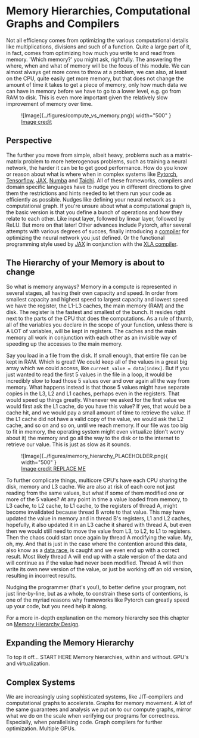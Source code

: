 # Memory Hierarchies, Computational Graphs and Compilers
Not all efficiency comes from optimizing the various computational details like multiplications, divisions
and such of a function.
Quite a large part of it, in fact, comes from optimizing how much you write to and read from memory.
'Which memory?' you might ask, rightfully. The answering the where, when and what of memory will be
the focus of this module. We can almost always get more cores to throw at a problem, we can also,
at least on the CPU, quite easily get more memory, but that does not change the amount of time it takes
to get a piece of memory, only how much data we can have in memory before we have to go to a lower level,
e.g. go from RAM to disk. This is even more important given the relatively slow improvement of memory over time.
<figure markdown>
![Image](../figures/compute_vs_memory.png){ width="500" }
<figcaption>
<a href="https://www.cs.umd.edu/~meesh/411/CA-online/chapter/memory-hierarchy-design-basics/index.html"> 
Image credit</a>
</figcaption>
</figure>

## Perspective
The further you move from simple, albeit heavy, problems such as a matrix-matrix problem to more heterogenous
problems, such as training a neural network, the harder it can be to get good performance. How do you know or
reason about what is where when in complex systems like
[Pytorch](https://pytorch.org/), [Tensorflow](https://www.tensorflow.org/),
[JAX](https://jax.readthedocs.io/en/latest/), [Numba](https://numba.pydata.org/) and
[Taichi](https://www.taichi-lang.org/). All of these frameworks, compilers and domain specific languages have to
nudge you in different directions to give them the restrictions and hints needed to let them run your code
as efficiently as possible. Nudges like defining your neural network as a computational graph. If you're unsure
about what a computational graph is, the basic version is that you define a bunch of operations and how they relate
to each other. Like input layer, followed by linear layer, followed by ReLU. But more on that later! Other advances
include Pytorch, after several attempts with various degrees of succes, finally introducing a
[compiler](https://pytorch.org/tutorials/intermediate/torch_compile_tutorial.html) for optimizing the
neural network you just defined.
Or the functional programming style used by
[JAX](https://jax.readthedocs.io/en/latest/notebooks/Common_Gotchas_in_JAX.html) in conjunction with
the [XLA compiler](https://www.tensorflow.org/xla).

## The Hierarchy of your Memory is about to change
So what is memory anyways? Memory in a compute is represented in several stages, all having their own capacity and speed.
In order from smallest capacity and highest speed to largest capacity and lowest speed we have the register, the
L1-L3 caches, the main memory (RAM) and the disk.
The register is the fastest and smallest of the bunch. It resides right next to the parts of the CPU that does the computations.
As a rule of thumb, all of the variables you declare in the scope of your function, unless there is A LOT of variables,
will be kept in registers. The caches and the main memory all work in conjunction with each other as an invisible
way of speeding up the accesses to the main memory. 

Say you load in a file from the disk. If small enough, that entire file can be kept in RAM.
Which is great! We could keep all of the values in a great big array which we
could access, like ```current_value = data[index]```. But if you just wanted to read the first 5 values in the file
in a loop, it would be incredibly slow to load those 5 values over and over again all the way from memory.
What happens instead is that those 5 values might have separate copies in the L3, L2 and L1 caches, perhaps even in
the registers. That would speed up things greatly. Whenever we asked for the first value we would first ask the
L1 cache, do you have this value? If yes, that would be a cache hit, and we would pay a small amount of time to
retrieve the value. If the L1 cache did not have a valid copy of the value, we would ask the L2 cache, and so on
and so on, until we reach memory. If our file was too big to fit in memory, the operating system might even
virtualize (don't worry about it) the memory and go all the way to the disk or to the internet to retrieve our value.
This is just as slow as it sounds.

<figure markdown>
![Image](../figures/memory_hierarchy_PLACEHOLDER.png){ width="500" }
<figcaption>
<a href="https://www.cs.umd.edu/~meesh/411/CA-online/chapter/memory-hierarchy-design-basics/index.html"> 
Image credit REPLACE ME </a>
</figcaption>
</figure>

To further complicate things, multicore CPU's have each CPU sharing the disk, memory and L3 cache.
We are also at risk of each core not just reading from the same values, but what if some of them modified
one or more of the 5 values? At any point in time a value loaded from memory, to L3 cache, to L2 cache, to L1 cache,
to the registers of thread A, might become invalidated because thread B wrote to that value. This may have updated
the value in memory and in thread B's registers, L1 and L2 caches, hopefully, it also updated it in an L3 cache it
shared with thread A, but even then we would still need to move the value from L3, to L2, to L1 to registers.
Then the chaos could start once again by thread A modifying the value. My, oh, my. And that is just in the case
where the contention around this data, also know as a
[data race](https://www.brainkart.com/article/Data-Races_9445/),
is caught and we even end up with a correct result.
Most likely thread A will end up with a stale version of the data and will continue as if the value had never been modified.
Thread A will then write its own new version of the value, or just be working off an old version, resulting in incorrect results.

Nudging the programmer (that's you!), to better define your program, not just line-by-line, but as a whole,
to constrain these sorts of contentions, is one of the myriad reasons why
frameworks like Pytorch can greatly speed up your code, but you need help it along.

For a more in-depth explanation on the memory hierarchy see this chapter on
[Memory Hierarchy Design](https://www.cs.umd.edu/~meesh/411/CA-online/chapter/memory-hierarchy-design-basics/index.html).

## Expanding the Memory Hierarchy
To top it off... START HERE
Memory hierarchies, within and without.
GPU's and virtualization.

## Complex Systems
We are increasingly using sophisticated systems, like JIT-compilers and computational graphs to accelerate.
Graphs for memory movement.
A lot of the same guarantees and analysis we put on to our compute graphs, mirror what we do on the
scale when verifying our programs for correctness. Especially, when parallelising code.
Graph compilers for further optimization. Multiple GPUs.
